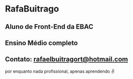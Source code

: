# RafaBuitrago

## Aluno de Front-End da EBAC
## Ensino Médio completo
## Contato: rafaelbuitragort@hotmail.com

por enquanto nada profissional, apenas aprendendo ✌

